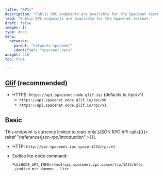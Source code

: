 ```yaml
---
title: "RPCs"
description: "Public RPC endpoints are available for the Spacenet testnet."
lead: "Public RPC endpoints are available for the Spacenet testnet."
draft: false
images: []
type: docs
menu:
  networks:
    parent: "networks-spacenet"
    identifier: "spacenet-rpcs"
weight: 410
toc: true

---
```


## [Glif](https://glif.io) (recommended)

- HTTPS: `https://api.spacenet.node.glif.io/` (defaults to /rpc/v1)
  - `https://api.spacenet.node.glif.io/rpc/v0`
  - `https://api.spacenet.node.glif.io/rpc/v1`

## Basic

This endpoint is currently limited to read-only [JSON RPC API calls]({{< relref "/reference/json-rpc/introduction" >}}).

- HTTP: `http://api.spacenet.ipc.space:1234/rpc/v1`
- Eudico lite-node command: 

    ```shell
    FULLNODE_API_INFO=/dns4/api.spacenet.ipc.space/tcp/1234/http ./eudico mir daemon --lite
    ```
